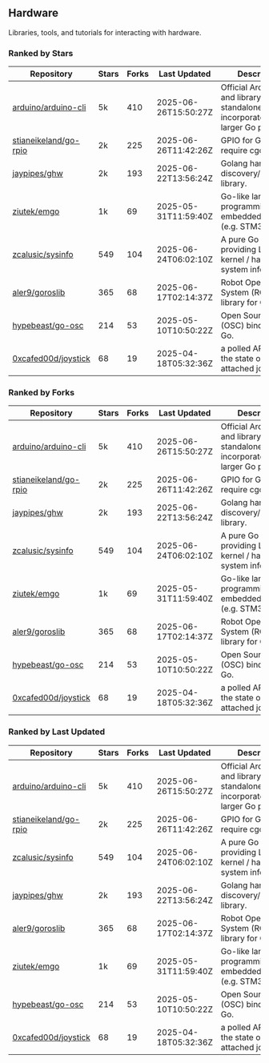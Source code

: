## Hardware

Libraries, tools, and tutorials for interacting with hardware.

### Ranked by Stars

| Repository | Stars | Forks | Last Updated | Description | 
|------------|-------|-------|--------------|-------------|
| [arduino/arduino-cli](https://github.com/arduino/arduino-cli) | 5k | 410 | 2025-06-26T15:50:27Z |  Official Arduino CLI and library. Can run standalone, or be incorporated into larger Go projects. |
| [stianeikeland/go-rpio](https://github.com/stianeikeland/go-rpio) | 2k | 225 | 2025-06-26T11:42:26Z |  GPIO for Go, doesn't require cgo. |
| [jaypipes/ghw](https://github.com/jaypipes/ghw) | 2k | 193 | 2025-06-22T13:56:24Z |  Golang hardware discovery/inspection library. |
| [ziutek/emgo](https://github.com/ziutek/emgo) | 1k | 69 | 2025-05-31T11:59:40Z |  Go-like language for programming embedded systems (e.g. STM32 MCU). |
| [zcalusic/sysinfo](https://github.com/zcalusic/sysinfo) | 549 | 104 | 2025-06-24T06:02:10Z |  A pure Go library providing Linux OS / kernel / hardware system information. |
| [aler9/goroslib](https://github.com/aler9/goroslib) | 365 | 68 | 2025-06-17T02:14:37Z |  Robot Operating System (ROS) library for Go. |
| [hypebeast/go-osc](https://github.com/hypebeast/go-osc) | 214 | 53 | 2025-05-10T10:50:22Z |  Open Sound Control (OSC) bindings for Go. |
| [0xcafed00d/joystick](https://github.com/0xcafed00d/joystick) | 68 | 19 | 2025-04-18T05:32:36Z |  a polled API to read the state of an attached joystick. |

### Ranked by Forks

| Repository | Stars | Forks | Last Updated | Description | 
|------------|-------|-------|--------------|-------------|
| [arduino/arduino-cli](https://github.com/arduino/arduino-cli) | 5k | 410 | 2025-06-26T15:50:27Z |  Official Arduino CLI and library. Can run standalone, or be incorporated into larger Go projects. |
| [stianeikeland/go-rpio](https://github.com/stianeikeland/go-rpio) | 2k | 225 | 2025-06-26T11:42:26Z |  GPIO for Go, doesn't require cgo. |
| [jaypipes/ghw](https://github.com/jaypipes/ghw) | 2k | 193 | 2025-06-22T13:56:24Z |  Golang hardware discovery/inspection library. |
| [zcalusic/sysinfo](https://github.com/zcalusic/sysinfo) | 549 | 104 | 2025-06-24T06:02:10Z |  A pure Go library providing Linux OS / kernel / hardware system information. |
| [ziutek/emgo](https://github.com/ziutek/emgo) | 1k | 69 | 2025-05-31T11:59:40Z |  Go-like language for programming embedded systems (e.g. STM32 MCU). |
| [aler9/goroslib](https://github.com/aler9/goroslib) | 365 | 68 | 2025-06-17T02:14:37Z |  Robot Operating System (ROS) library for Go. |
| [hypebeast/go-osc](https://github.com/hypebeast/go-osc) | 214 | 53 | 2025-05-10T10:50:22Z |  Open Sound Control (OSC) bindings for Go. |
| [0xcafed00d/joystick](https://github.com/0xcafed00d/joystick) | 68 | 19 | 2025-04-18T05:32:36Z |  a polled API to read the state of an attached joystick. |

### Ranked by Last Updated

| Repository | Stars | Forks | Last Updated | Description | 
|------------|-------|-------|--------------|-------------|
| [arduino/arduino-cli](https://github.com/arduino/arduino-cli) | 5k | 410 | 2025-06-26T15:50:27Z |  Official Arduino CLI and library. Can run standalone, or be incorporated into larger Go projects. |
| [stianeikeland/go-rpio](https://github.com/stianeikeland/go-rpio) | 2k | 225 | 2025-06-26T11:42:26Z |  GPIO for Go, doesn't require cgo. |
| [zcalusic/sysinfo](https://github.com/zcalusic/sysinfo) | 549 | 104 | 2025-06-24T06:02:10Z |  A pure Go library providing Linux OS / kernel / hardware system information. |
| [jaypipes/ghw](https://github.com/jaypipes/ghw) | 2k | 193 | 2025-06-22T13:56:24Z |  Golang hardware discovery/inspection library. |
| [aler9/goroslib](https://github.com/aler9/goroslib) | 365 | 68 | 2025-06-17T02:14:37Z |  Robot Operating System (ROS) library for Go. |
| [ziutek/emgo](https://github.com/ziutek/emgo) | 1k | 69 | 2025-05-31T11:59:40Z |  Go-like language for programming embedded systems (e.g. STM32 MCU). |
| [hypebeast/go-osc](https://github.com/hypebeast/go-osc) | 214 | 53 | 2025-05-10T10:50:22Z |  Open Sound Control (OSC) bindings for Go. |
| [0xcafed00d/joystick](https://github.com/0xcafed00d/joystick) | 68 | 19 | 2025-04-18T05:32:36Z |  a polled API to read the state of an attached joystick. |

